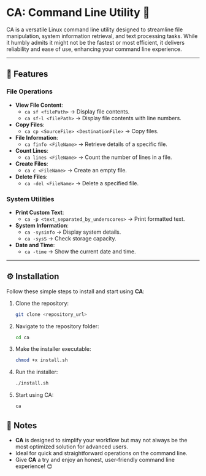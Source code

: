 # CA: Command Line Utility 🚀  

CA is a versatile Linux command line utility designed to streamline file manipulation, system information retrieval, and text processing tasks. While it humbly admits it might not be the fastest or most efficient, it delivers reliability and ease of use, enhancing your command line experience.  

---

## 🌟 Features  

### File Operations  
- **View File Content**:  
  - `ca sf <filePath>` → Display file contents.  
  - `ca sf-l <filePath>` → Display file contents with line numbers.  
- **Copy Files**:  
  - `ca cp <SourceFile> <DestinationFile>` → Copy files.  
- **File Information**:  
  - `ca finfo <FileName>` → Retrieve details of a specific file.  
- **Count Lines**:  
  - `ca lines <FileName>` → Count the number of lines in a file.  
- **Create Files**:  
  - `ca c <FileName>` → Create an empty file.  
- **Delete Files**:  
  - `ca -del <FileName>` → Delete a specified file.  

### System Utilities  
- **Print Custom Text**:  
  - `ca -p <text_separated_by_underscores>` → Print formatted text.  
- **System Information**:  
  - `ca -sysinfo` → Display system details.  
  - `ca -sysS` → Check storage capacity.  
- **Date and Time**:  
  - `ca -time` → Show the current date and time.  

---

## ⚙️ Installation  

Follow these simple steps to install and start using **CA**:  

1. Clone the repository:  
   ```bash
   git clone <repository_url>
2. Navigate to the repository folder:
   ```bash
   cd ca
3. Make the installer executable:
   ```bash
   chmod +x install.sh
4. Run the installer:
   ```bash
   ./install.sh
5. Start using CA:
   ```bash
   ca
## 📝 Notes  

- **CA** is designed to simplify your workflow but may not always be the most optimized solution for advanced users.  
- Ideal for quick and straightforward operations on the command line.  
- Give **CA** a try and enjoy an honest, user-friendly command line experience! 😊  
